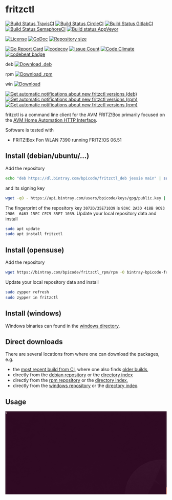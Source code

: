 # fritzctl

[![Build Status TravisCI](https://travis-ci.org/bpicode/fritzctl.svg)](https://travis-ci.org/bpicode/fritzctl)
[![Build Status CircleCI](https://circleci.com/gh/bpicode/fritzctl/tree/master.svg?style=shield)](https://circleci.com/gh/bpicode/fritzctl)
[![Build Status GitlabCI](https://gitlab.com/bpicode/fritzctl/badges/master/build.svg)](https://gitlab.com/bpicode/fritzctl/commits/master)
[![Build Status SemaphoreCI](https://semaphoreci.com/api/v1/bpicode/fritzctl/branches/master/shields_badge.svg)](https://semaphoreci.com/bpicode/fritzctl)
[![Build status AppVeyor](https://ci.appveyor.com/api/projects/status/k7qqx91w6mja3u7h?svg=true)](https://ci.appveyor.com/project/bpicode/fritzctl)

[![License](https://img.shields.io/github/license/bpicode/fritzctl.svg)](https://opensource.org/licenses/MIT)
[![GoDoc](https://godoc.org/github.com/bpicode/fritzctl?status.svg)](https://godoc.org/github.com/bpicode/fritzctl)
[![Repository size](https://reposs.herokuapp.com/?path=bpicode/fritzctl)](https://github.com/bpicode/fritzctl)

[![Go Report Card](https://goreportcard.com/badge/github.com/bpicode/fritzctl)](https://goreportcard.com/report/github.com/bpicode/fritzctl)
[![codecov](https://codecov.io/gh/bpicode/fritzctl/branch/master/graph/badge.svg)](https://codecov.io/gh/bpicode/fritzctl)
[![Issue Count](https://codeclimate.com/github/bpicode/fritzctl/badges/issue_count.svg)](https://codeclimate.com/github/bpicode/fritzctl)
[![Code Climate](https://codeclimate.com/github/bpicode/fritzctl/badges/gpa.svg)](https://codeclimate.com/github/bpicode/fritzctl)
[![codebeat badge](https://codebeat.co/badges/605cf539-21dd-4a60-a892-e0d6da3021fe)](https://codebeat.co/projects/github-com-bpicode-fritzctl)

deb [![Download .deb](https://api.bintray.com/packages/bpicode/fritzctl_deb/fritzctl/images/download.svg)](https://bintray.com/bpicode/fritzctl_deb/fritzctl/_latestVersion)

rpm [![Download .rpm](https://api.bintray.com/packages/bpicode/fritzctl_rpm/fritzctl/images/download.svg)](https://bintray.com/bpicode/fritzctl_rpm/fritzctl/_latestVersion)

win [![Download](https://api.bintray.com/packages/bpicode/fritzctl_win/fritzctl/images/download.svg)](https://bintray.com/bpicode/fritzctl_win/fritzctl/_latestVersion)

[![Get automatic notifications about new fritzctl versions (deb)](https://www.bintray.com/docs/images/bintray_badge_color.png)](https://bintray.com/bpicode/fritzctl_deb/fritzctl?source=watch)
[![Get automatic notifications about new fritzctl versions (rpm)](https://www.bintray.com/docs/images/bintray_badge_bw.png)](https://bintray.com/bpicode/fritzctl_rpm/fritzctl?source=watch)
[![Get automatic notifications about new fritzctl versions (rpm)](https://www.bintray.com/docs/images/bintray_badge_greyscale.png)](https://bintray.com/bpicode/fritzctl_win/fritzctl?source=watch)

fritzctl is a command line client for the AVM FRITZ!Box primarily focused on the
[AVM Home Automation HTTP Interface](https://avm.de/fileadmin/user_upload/Global/Service/Schnittstellen/AHA-HTTP-Interface.pdf).

Software is tested with

*   FRITZ!Box Fon WLAN 7390 running FRITZ!OS 06.51

## Install (debian/ubuntu/...)

Add the repository

```bash
echo "deb https://dl.bintray.com/bpicode/fritzctl_deb jessie main" | sudo tee -a /etc/apt/sources.list
```

and its signing key

```bash
wget -qO - https://api.bintray.com/users/bpicode/keys/gpg/public.key | sudo apt-key add -
```

The fingerprint of the repository key `3072D/35E71039` is
`93AC 2A3D 418B 9C93 2986  6463 15FC CFC9 35E7 1039`.
Update your local repository data and install

```bash
sudo apt update
sudo apt install fritzctl
```

## Install (opensuse)

Add the repository

```bash
wget https://bintray.com/bpicode/fritzctl_rpm/rpm -O bintray-bpicode-fritzctl_rpm.repo && sudo zypper ar -f bintray-bpicode-fritzctl_rpm.repo && rm bintray-bpicode-fritzctl_rpm.repo
```

Update your local repository data and install

```bash
sudo zypper refresh
sudo zypper in fritzctl
```

## Install (windows)

Windows binaries can found in the [windows directory](https://dl.bintray.com/bpicode/fritzctl_win/).

## Direct downloads

There are several locations from where one can download the packages, e.g.

*   the [most recent build from CI](https://gitlab.com/bpicode/fritzctl/builds/artifacts/master/download?job=build),
    where one also finds [older builds](https://gitlab.com/bpicode/fritzctl/pipelines),
*   directly from the [debian repository](https://bintray.com/bpicode/fritzctl_deb/fritzctl)
    or the [directory index](https://dl.bintray.com/bpicode/fritzctl_deb/)
*   directly from the [rpm repository](https://bintray.com/bpicode/fritzctl_rpm/fritzctl)
    or the [directory index](https://dl.bintray.com/bpicode/fritzctl_rpm/),
*   directly from the [windows repository](https://bintray.com/bpicode/fritzctl_win/fritzctl)
    or the [directory index](https://dl.bintray.com/bpicode/fritzctl_win/).

## Usage

![Demo usage](/images/fritzctl_demo.gif?raw=true "Demo usage")
